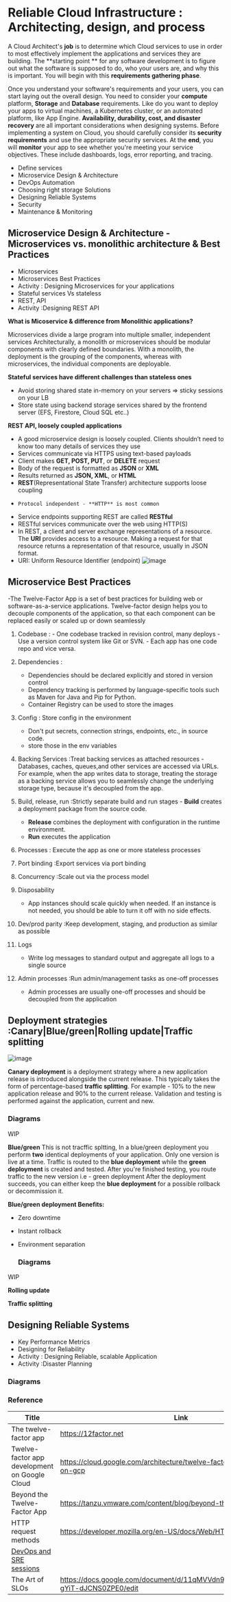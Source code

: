 
# Reliable Cloud Infrastructure : Architecting, design, and process

A Cloud Architect's **job** is to determine which Cloud services to use in order to most effectively implement the applications and services they are building. The **starting point ** for any software development is to figure out what the software is supposed to do, who your users are, and why this is important. You will begin with this **requirements gathering phase**.

Once you understand your software's requirements and your users, you can start laying out the overall design. You need to consider your **compute** platform, **Storage** and **Database** requirements. Like do you want to deploy your apps to virtual machines, a Kubernetes cluster, or an automated platform, like App Engine. **Availability, durability, cost, and disaster recovery** are all important considerations when designing systems. 
Before implementing a system on Cloud, you should carefully consider its **security requirements** and use the appropriate security services.
At the **end**, you will **monitor** your app to see whether you're meeting your service objectives. These include dashboards, logs, error reporting, and tracing.

- Define services
- Microservice Design & Architecture
- DevOps Automation
- Choosing right storage Solutions
- Designing Reliable Systems
- Security
- Maintenance & Monitoring

## Microservice Design & Architecture - Microservices vs. monolithic architecture & Best Practices 

- Microservices
- Microservices Best Practices
- Activity : Designing Microservices for your applications
- Stateful services Vs stateless
- REST, API
- Activity :Designing REST API 
  
**What is Micoservice & difference from Monolithic applications?**

Microservices divide a large program into multiple smaller, independent services
Architecturally, a monolith or microservices should be modular components with clearly defined boundaries. With a monolith, the deployment is the grouping of the
components, whereas with microservices, the individual components are deployable.

**Stateful services have different challenges than stateless ones**
- Avoid storing shared state in-memory on your servers  => sticky sessions on your LB
- Store state using backend storage services shared by the frontend server (EFS, Firestore, Cloud SQL etc..) 

**REST API, loosely coupled applications**
- A good microservice design is loosely coupled. Clients shouldn’t need to know too many details of services they use
- Services communicate via HTTPS using text-based payloads
-   Client makes **GET, POST, PUT**, or **DELETE** request
-   Body of the request is formatted as **JSON** or **XML**
-   Results returned as **JSON, XML**, or **HTML**
-   **REST**(Representational State Transfer) architecture supports loose coupling
-     Protocol independent - **HTTP** is most common
- Service endpoints supporting REST are called **RESTful**
- RESTful services communicate over the web using HTTP(S)
- In REST, a client and server exchange representations of a resource. The **URI** provides access to a resource. Making a request for that resource returns a
representation of that resource, usually in JSON format.
- URI: Uniform Resource Identifier (endpoint)
![image](https://github.com/Mk-CloudLeader/SRE_Lab/assets/66654978/1b5b73f9-f98a-4eee-bba7-a8fdcaa75e84)

## Microservice Best Practices
-The Twelve-Factor App is a set of best practices for building web or software-as-a-service applications. Twelve-factor design helps you to decouple components of the application, so that each component can be replaced easily or scaled up or down seamlessly
  01. Codebase :
    - One codebase tracked in revision control, many deploys
    - Use a version control system like Git or SVN.
    - Each app has one code repo and vice versa.
  02. Dependencies :
      - Dependencies should be declared explicitly and stored in version control
      - Dependency tracking is performed by language-specific tools such as Maven for Java and Pip for Python.
      - Container Registry can be used to store the images
  03. Config   : Store config in the environment 
      - Don't put secrets, connection strings, endpoints, etc., in source code.
      - store those in the env variables 

  04. Backing Services :Treat backing services as attached resources
     - Databases, caches, queues,and other services are accessed via URLs.
      For example, when the app writes data to storage, treating the storage as a backing service allows you to seamlessly change the underlying storage type, because it's decoupled from the app. 
  6. Build, release, run :Strictly separate build and run stages
    - **Build** creates a deployment package from the source code.
     - **Release** combines the deployment with configuration in the runtime environment.
     - **Run** executes the application
  8. Processes  : Execute the app as one or more stateless processes
  9. Port binding  :Export services via port binding
  10. Concurrency  :Scale out via the process model
  11. Disposability
      - App instances should scale quickly when needed.  If an instance is not needed, you should be able to turn it off with no side effects.
  13. Dev/prod parity :Keep development, staging, and production as similar as possible
  14. Logs
      - Write log messages to standard output and aggregate all logs to a single source
  16. Admin processes  :Run admin/management tasks as one-off processes
      - Admin processes are usually one-off processes and should be decoupled from the application

## Deployment strategies :Canary|Blue/green|Rolling update|Traffic splitting

![image](https://github.com/Mk-CloudLeader/SRE_Lab/assets/66654978/4243e627-9df3-4385-9671-cbda1962209f)

**Canary deployment** is a deployment strategy where a new application release is introduced alongside the current release. This typically takes the form of percentage-based **traffic splitting**. For example - 10% to the new application release and 90% to the current release. Validation and testing is performed against the application, current and new.
### Diagrams  
WIP

**Blue/green** 
This is not tracffic spltting, In a blue/green deployment you perform **two** identical deployments of your application. Only one version is live at a time. Traffic is routed to the **blue deployment** while the **green deployment** is created and tested. After you're finished testing, you route traffic to the new version i.e - green deployment
After the deployment succeeds, you can either keep the **blue deployment** for a possible rollback or decommission it.

**Blue/green deployment Benefits:**
- Zero downtime
- Instant rollback
- Environment separation

  ### Diagrams        
WIP

  **Rolling update**

 **Traffic splitting**

## Designing Reliable Systems

- Key Performance Metrics
- Designing for Reliability
- Activity : Designing Reliable, scalable Application
- Activity :Disaster Planning
  
### Diagrams        



### Reference 

| Title  | Link |
| ------------- | ------------- |
| The twelve-factor app   | https://12factor.net |
| Twelve-factor app development on Google Cloud  | https://cloud.google.com/architecture/twelve-factor-app-development-on-gcp  |
| Beyond the Twelve-Factor App  | https://tanzu.vmware.com/content/blog/beyond-the-twelve-factor-app  |
| HTTP request methods | https://developer.mozilla.org/en-US/docs/Web/HTTP/Methods  |
| [DevOps and SRE sessions](https://www.youtube.com/playlist?list=PLIivdWyY5sqISlOXDGGK-SeUCvsxtB1c0) |
|The Art of SLOs| https://docs.google.com/document/d/11qMVVdn95tyGvYiVA5HwjlIV750-gYiT-dJCNS0ZPE0/edit |
  
